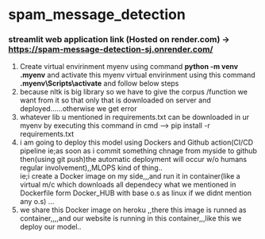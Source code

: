 # spam_message_detection

### streamlit web application link (Hosted on render.com) -> https://spam-message-detection-sj.onrender.com/

1) Create virtual envirinment myenv using command **python -m venv .myenv** and activate this myenv virtual envirinment using this command **.myenv\Scripts\activate** and follow below steps
2) because nltk is big library so we have to give the corpus /function we want from it so that only that is downloaded on server and deployed......otherwise we get error<br>
3) whatever lib u mentioned in requirements.txt can be downloaded in ur myenv by executing this command in cmd --> pip install -r requirements.txt <br>
4) i am going to deploy this model using Dockers and Github action(CI/CD pipeline ie;as soon as i commit something chnage from myside to github then(using git push)the automatic deployment will occur w/o humans regular involvement),,MLOPS kind of thing..<br>
ie;i create a Docker image on my side,,,and run it in container(like a virtual m/c which downloads all dependecy what we mentioned in Dockerfile form Docker_HUB with base o.s as linux if we didnt mention any o.s)  ...<br>
5) we share this Docker image on heroku ,,there this image is runned as container,,,,and our website is running in this container,,,like this we deploy our model.. <br>

